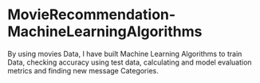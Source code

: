 # MovieRecommendation-MachineLearningAlgorithms
By using movies Data, I have built Machine Learning Algorithms to train Data, checking accuracy using test data, calculating and model evaluation metrics and finding new message Categories.
